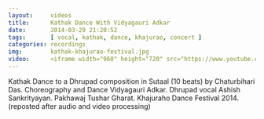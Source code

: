 ```yaml
---
layout:     videos
title:      Kathak Dance With Vidyagauri Adkar
date:       2014-03-29 21:20:52
tags:       [ vocal, kathak, dance, khajurao, concert ]
categories: recordings
img:        kathak-khajurao-festival.jpg
video:      <iframe width="960" height="720" src="https://www.youtube.com/embed/WTEzsYfIyVk?rel=0" frameborder="0" allowfullscreen></iframe>
---
```

Kathak Dance to a Dhrupad composition in Sutaal (10 beats) by Chaturbihari Das. Choreography and Dance Vidyagauri Adkar. Dhrupad vocal Ashish Sankrityayan. Pakhawaj Tushar Gharat. Khajuraho Dance Festival 2014. (reposted after audio and video processing)
